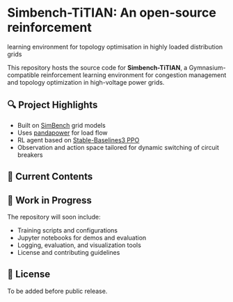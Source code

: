 # Simbench-TiTIAN: An open-source reinforcement
learning environment for topology optimisation in highly loaded distribution grids

This repository hosts the source code for **Simbench-TiTIAN**, a Gymnasium-compatible reinforcement learning environment for congestion management and topology optimization in high-voltage power grids.

## 🔍 Project Highlights
- Built on [SimBench](https://www.simbench.net/) grid models
- Uses [pandapower](https://www.pandapower.org/) for load flow
- RL agent based on [Stable-Baselines3 PPO](https://stable-baselines3.readthedocs.io/)
- Observation and action space tailored for dynamic switching of circuit breakers

## 📂 Current Contents

## 🚧 Work in Progress
The repository will soon include:
- Training scripts and configurations
- Jupyter notebooks for demos and evaluation
- Logging, evaluation, and visualization tools
- License and contributing guidelines

## 📜 License
To be added before public release.

